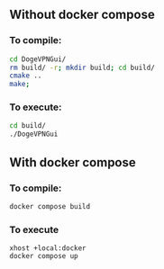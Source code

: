 ## Without docker compose
### To compile: 
```bash
cd DogeVPNGui/
rm build/ -r; mkdir build; cd build/
cmake ..
make;
```
### To execute:
```bash
cd build/
./DogeVPNGui
```


## With docker compose
### To compile:
```bash
docker compose build
```

### To execute
```
xhost +local:docker
docker compose up
```
